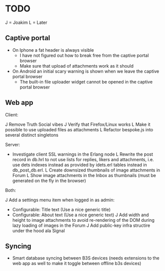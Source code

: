 # TODO

J = Joakim
L = Later

## Captive portal

* On Iphone a fat header is always visible
  - I have not figured out how to break free from the captive portal browser
  - Make sure that upload of attachments work as it should
* On Android an initial scary warning is shown when we leave the captive portal browser
  - The built-in file uploader widget cannot be opened in the captive portal browser

## Web app

Client:

J Remove Truth Social vibes
J Verify that Firefox/Linux works
L Make it possible to use uploaded files as attachments
L Refactor bespoke.js into several distinct singletons

Server:

* Investigate client SSL warnings in the Erlang node
L Rewrite the post record in db.hrl to not use lists for replies, likers
  and attachments, i.e. use dets indexes instead as provided by idets.erl tables
  instead in db_post_db.erl.
L Create downsized thumbnails of image attachments in Forum
L Show image attachments in the Inbox as thumbnails (must be generated on the
  fly in the browser)

Both:

J Add a settings menu item when logged in as admin:
  - Configurable: Title text (Use a nice generic title)
  - Configurable: About text (Use a nice generic text)
J Add width and height to image attachments to avoid re-rendering of the DOM
  during lazy loading of images in the Forum
J Add public-key infra structire under the hood ala Signal

## Syncing

* Smart database syncing between B3S devices (needs extensions to the web app
  as well to make it toggle between offline b3s devices)
